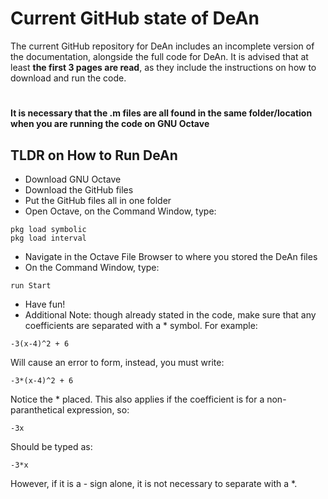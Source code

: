 # Current GitHub state of DeAn
The current GitHub repository for DeAn includes an incomplete version of the documentation, alongside the full code for DeAn.
It is advised that at least **the first 3 pages are read**, as they include the instructions on how to download and run the code.
#
**It is necessary that the .m files are all found in the same folder/location when you are running the code on GNU Octave**
## TLDR on How to Run DeAn
- Download GNU Octave
- Download the GitHub files
- Put the GitHub files all in one folder
- Open Octave, on the Command Window, type:
```
pkg load symbolic
pkg load interval
```
- Navigate in the Octave File Browser to where you stored the DeAn files
- On the Command Window, type:
```
run Start
```
- Have fun!
- Additional Note: though already stated in the code, make sure that any coefficients are separated with a * symbol. For example:
```
-3(x-4)^2 + 6
```
Will cause an error to form, instead, you must write:
```
-3*(x-4)^2 + 6
```
Notice the * placed. This also applies if the coefficient is for a non-paranthetical expression, so:
```
-3x
```
Should be typed as:
```
-3*x
```
However, if it is a - sign alone, it is not necessary to separate with a *.
